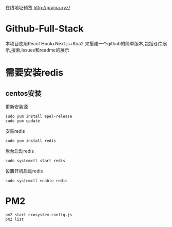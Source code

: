 在线地址预览  http://prajna.xyz/

# Github-Full-Stack
本项目使用React Hook+Next.js+Koa2 来搭建一个github的简单版本,包括仓库展示,搜索,Issues和readme的展示


# 需要安装redis
## centos安装
更新安装源
```
sudo yum install epel-release
sudo yum update
```
安装redis
```
sudo yum install redis
```
后台启动redis
```
sudo systemctl start redis
```
设置开机启动redis
```
sudo systemctl enable redis
```
# PM2
```
pm2 start ecosystem.config.js
pm2 list
```
